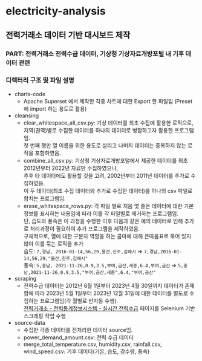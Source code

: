 # electricity-analysis
## 전력거래소 데이터 기반 대시보드 제작

### PART: 전력거래소 전력수급 데이터, 기상청 기상자료개방포털 내 기후 데이터 관련

### 디렉터리 구조 및 파일 설명
  - charts-code  
    - Apache Superset 에서 제작한 각종 차트에 대한 Export 한 파일임 (Preset에 import 하는 용도로 활용)  
  - cleansing  
    - clear_whitespace_all_csv.py: 기상 데이터를 최초 수집에 활용한 로직으로, 지역(권역)별로 수집한 데이터를 하나의 데이터로 병합하고자 활용한 프로그램임.  
      첫 번째 행만 열 이름을 위한 용도로 살리고 나머지 데이터는 중복하지 않는 로직을 포함하였음.  
    - combine_all_csv.py: 기상청 기상자료개방포털에서 제공한 데이터를 최초 2012년부터 2022년 자료만 수집하였으나,  
      추후 타 데이터에도 활용할 것을 고려, 2002년부터 2011년 데이터를 추가로 수집하였음.  
      이 두 데이터(최초 수집 데이터와 추가로 수집한 데이터)를 하나의 csv 파일로 합치는 프로그램임.  
    - erase_whitespace_rows.py: 각 파일 별로 처음 몇 줄은 데이터에 대한 기본 정보를 표시하는 내용임에 따라 이를 각 파일별로 제거하는 프로그램임.  
      단, 습도와 풍속은 이 과정을 수행한 이후 다음과 같은 예의 데이터로 인해 추가로 처리과정이 필요하여 추가 프로그램을 제작하였음.  
      구체적으로, 열에 대한 구분자 역할을 하는 콤마에 대해 큰따옴표로 묶어 있지 않아 이를 묶는 로직을 추가  
      습도: `7,경남, 2016-01-14,56,29,울산,진주,김해시` ⇒ `7,경남,2016-01-14,56,29,"울산,진주,김해시"`  
      풍속: `5,충남, 2021-11-26,0.9,3.5,부여,금산,세종,6.4,부여,금산` ⇒ `5,충남,2021-11-26,0.9,3.5,"부여,금산,세종",6.4,"부여,금산"`  
  - scraping  
    - 전력수급 데이터는 2012년 6월 1일부터 2023년 4월 30일까지 데이터가 존재함에 따라 2023년 5월 1일부터 2023년 12월 31일에 대한 데이터를 별도로 수집하는 프로그램임(각 월별로 반자동 수행).  
      [전력거래소 - 전력통계정보시스템 - 실시간 전력수급](https://epsis.kpx.or.kr/epsisnew/selectEkgeEpsMepRealChart.do?menuId=030300) 페이지를 Selenium 기반 스크래핑 작업 수행  
  - source-data  
    - 수집한 각종 데이터를 전처리한 데이터 source임.  
    - power_demand_amount.csv: 전력 수급 데이터  
    - merge_total_temperature.csv, humidity.csv, rainfall.csv, wind_speed.csv: 기후 데이터(기온, 습도, 강수량, 풍속)
